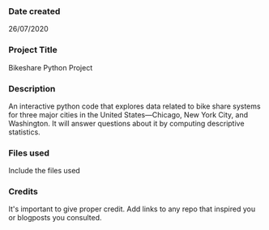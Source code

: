 ### Date created
26/07/2020
### Project Title
Bikeshare Python Project
### Description
An interactive python code that explores data related to bike share systems for three major cities in the United States—Chicago, New York City, and Washington. It will answer questions about it by computing descriptive statistics.
### Files used
Include the files used

### Credits
It's important to give proper credit. Add links to any repo that inspired you or blogposts you consulted.
